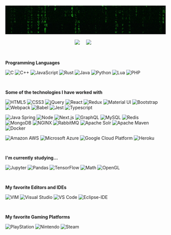 [![](https://raw.githubusercontent.com/madureira/madureira/master/.github/matrix_optimized.gif)](https://github.com/madureira)

<p align='center'>
  <a href="https://linkedin.com/in/rafaelmadureira/?locale=en_US"><img src="https://img.shields.io/badge/linkedin-%230077B5.svg?&style=for-the-badge&logo=linkedin&logoColor=white" /></a>&nbsp;&nbsp;&nbsp;&nbsp;
  <a href="https://codepen.io/rafael_madureira"><img src="https://img.shields.io/badge/codepen-%23000000.svg?&style=for-the-badge&logo=codepen&logoColor=white" /></a>&nbsp;&nbsp;&nbsp;&nbsp;
</p>

<br>

**Programming Languages**

![C](https://img.shields.io/badge/-C-494649?style=flat&logo=C)
![C++](https://img.shields.io/badge/-C++-494649?style=flat&logo=C%2B%2B&logoColor=00599C)
![JavaScript](https://img.shields.io/badge/-JavaScript-494649?style=flat&logo=javascript)
![Rust](https://img.shields.io/badge/-Rust-494649?style=flat&logo=Rust)
![Java](https://img.shields.io/badge/-Java-494649?style=flat&logo=Java&logoColor=007396)
![Python](https://img.shields.io/badge/-Python-494649?style=flat&logo=python)
![Lua](https://img.shields.io/badge/-Lua-494649?style=flat&logo=Lua)
![PHP](https://img.shields.io/badge/-PHP-494649?style=flat&logo=PHP)

<br>

**Some of the technologies I have worked with**

![HTML5](https://img.shields.io/badge/-HTML5-494649?style=flat&logo=HTML5)
![CSS3](https://img.shields.io/badge/-CSS3-494649?style=flat&logo=CSS3&logoColor=1572B6)
![jQuery](https://img.shields.io/badge/-jQuery-494649?style=flat&logo=jQuery&logoColor=0769AD)
![React](https://img.shields.io/badge/-React-494649?style=flat&logo=React&logoColor=61DAFB)
![Redux](https://img.shields.io/badge/-Redux-494649?style=flat&logo=Redux&logoColor=61DAFB)
![Material UI](https://img.shields.io/badge/-Material%20UI-494649?style=flat&logo=Material%20UI&logoColor=0081CB)
![Bootstrap](https://img.shields.io/badge/-Bootstrap-494649?style=flat&logo=Bootstrap&logoColor=563D7C)
![Webpack](https://img.shields.io/badge/-Webpack-494649?style=flat&logo=Webpack)
![Babel](https://img.shields.io/badge/-Babel-494649?style=flat&logo=Babel&logoColor=F9DC3E)
![Jest](https://img.shields.io/badge/-Jest-494649?style=flat&logo=Jest&logoColor=C21325)
![Typescript](https://img.shields.io/badge/-Typescript-494649?style=flat&logo=Typescript&logoColor=007ACC)

![Java Spring](https://img.shields.io/badge/-Spring-494649?style=flat&logo=spring&logoColor=6DB33F)
![Node](https://img.shields.io/badge/-Node-494649?style=flat&logo=node.js&logoColor=339933)
![Next.js](https://img.shields.io/badge/-Next-494649?style=flat&logo=Next.js)
![GraphQL](https://img.shields.io/badge/-GraphQL-494649?style=flat&logo=GraphQL&logoColor=E535AB)
![MySQL](https://img.shields.io/badge/-MySQL-494649?style=flat&logo=MySQL)
![Redis](https://img.shields.io/badge/-Redis-494649?style=flat&logo=Redis)
![MongoDB](https://img.shields.io/badge/-MongoDB-494649?style=flat&logo=MongoDB)
![NGINX](https://img.shields.io/badge/-NGINX-494649?style=flat&logo=NGINX)
![RabbitMQ](https://img.shields.io/badge/-RabbitMQ-494649?style=flat&logo=RabbitMQ)
![Apache Solr](https://img.shields.io/badge/-Solr-494649?style=flat&logo=Apache%20Solr)
![Apache Maven](https://img.shields.io/badge/-Maven-494649?style=flat&logo=Apache%20Maven&logoColor=C71A36)
![Docker](https://img.shields.io/badge/-Docker-494649?style=flat&logo=Docker&logoColor=2496ED)

![Amazon AWS](https://img.shields.io/badge/-Amazon%20AWS-494649?style=flat&logo=Amazon%20AWS&logoColor=232F3E)
![Microsoft Azure](https://img.shields.io/badge/-Microsoft%20Azure-494649?style=flat&logo=Microsoft%20Azure)
![Google Cloud Platform](https://img.shields.io/badge/-Google%20Cloud%20Platform-494649?style=flat&logo=Google%20Cloud)
![Heroku](https://img.shields.io/badge/-Heroku-494649?style=flat&logo=Heroku)

<br>

**I'm currently studying...**

![Jupyter](https://img.shields.io/badge/-Jupyter-494649?style=flat&logo=Jupyter&logoColor=F37626)
![Pandas](https://img.shields.io/badge/-Pandas-494649?style=flat&logo=Pandas&logoColor=150458)
![TensorFlow](https://img.shields.io/badge/-TensorFlow-494649?style=flat&logo=TensorFlow&logoColor=FF6F00)
![Math](https://img.shields.io/badge/-Math-494649?style=flat&logo=Matrix)
![OpenGL](https://img.shields.io/badge/-OpenGL-494649?style=flat&logo=OpenGL)

<br>

**My favorite Editors and IDEs**

![VIM](https://img.shields.io/badge/-VIM-494649?style=flat&logo=VIM&logoColor=019733)
![Visual Studio](https://img.shields.io/badge/-Visual%20Studio-494649?style=flat&logo=Visual%20Studio&logoColor=5C2D91)
![VS Code](https://img.shields.io/badge/-VS%20Code-494649?style=flat&logo=visual-studio-code&logoColor=007ACC)
![Eclipse-IDE](https://img.shields.io/badge/-Eclipse%20IDE-494649?style=flat&logo=Eclipse-IDE&logoColor=2C2255)

<br>

**My favorite Gaming Platforms**	

![PlayStation](https://img.shields.io/badge/-PlayStation-003791?style=flat&logo=PlayStation&logoColor=FFFFFF)
![Nintendo](https://img.shields.io/badge/-Nintendo-%23D12228?style=flat&logo=Nintendo&logoColor=FFFFFF)	
![Steam](https://img.shields.io/badge/-Steam-000000?style=flat&logo=Steam&logoColor=FFFFFF)
